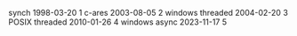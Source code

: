 synch 1998-03-20 1
c-ares 2003-08-05 2
windows threaded 2004-02-20 3
POSIX threaded 2010-01-26 4
windows async 2023-11-17 5
